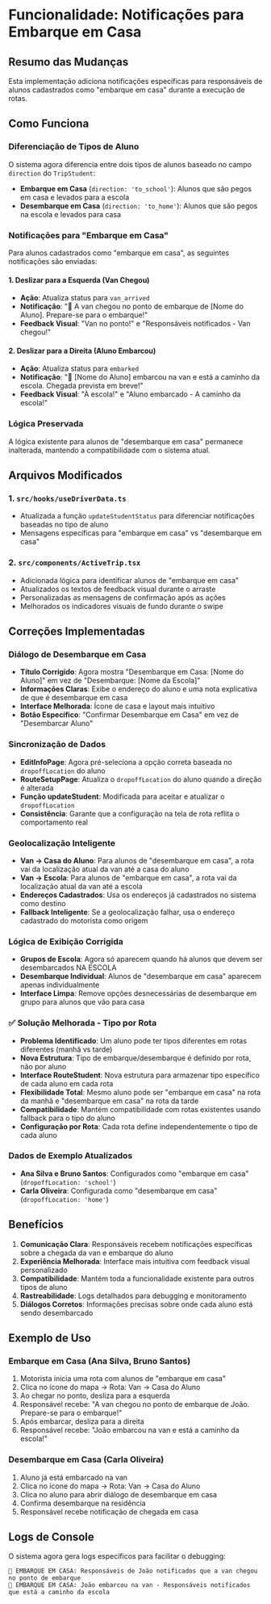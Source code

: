 # Funcionalidade: Notificações para Embarque em Casa

## Resumo das Mudanças

Esta implementação adiciona notificações específicas para responsáveis de alunos cadastrados como "embarque em casa" durante a execução de rotas.

## Como Funciona

### Diferenciação de Tipos de Aluno

O sistema agora diferencia entre dois tipos de alunos baseado no campo `direction` do `TripStudent`:

- **Embarque em Casa** (`direction: 'to_school'`): Alunos que são pegos em casa e levados para a escola
- **Desembarque em Casa** (`direction: 'to_home'`): Alunos que são pegos na escola e levados para casa

### Notificações para "Embarque em Casa"

Para alunos cadastrados como "embarque em casa", as seguintes notificações são enviadas:

#### 1. Deslizar para a Esquerda (Van Chegou)
- **Ação**: Atualiza status para `van_arrived`
- **Notificação**: "🚐 A van chegou no ponto de embarque de [Nome do Aluno]. Prepare-se para o embarque!"
- **Feedback Visual**: "Van no ponto!" e "Responsáveis notificados - Van chegou!"

#### 2. Deslizar para a Direita (Aluno Embarcou)
- **Ação**: Atualiza status para `embarked`
- **Notificação**: "🚌 [Nome do Aluno] embarcou na van e está a caminho da escola. Chegada prevista em breve!"
- **Feedback Visual**: "À escola!" e "Aluno embarcado - A caminho da escola!"

### Lógica Preservada

A lógica existente para alunos de "desembarque em casa" permanece inalterada, mantendo a compatibilidade com o sistema atual.

## Arquivos Modificados

### 1. `src/hooks/useDriverData.ts`
- Atualizada a função `updateStudentStatus` para diferenciar notificações baseadas no tipo de aluno
- Mensagens específicas para "embarque em casa" vs "desembarque em casa"

### 2. `src/components/ActiveTrip.tsx`
- Adicionada lógica para identificar alunos de "embarque em casa"
- Atualizados os textos de feedback visual durante o arraste
- Personalizadas as mensagens de confirmação após as ações
- Melhorados os indicadores visuais de fundo durante o swipe

## Correções Implementadas

### Diálogo de Desembarque em Casa
- **Título Corrigido**: Agora mostra "Desembarque em Casa: [Nome do Aluno]" em vez de "Desembarque: [Nome da Escola]"
- **Informações Claras**: Exibe o endereço do aluno e uma nota explicativa de que é desembarque em casa
- **Interface Melhorada**: Ícone de casa e layout mais intuitivo
- **Botão Específico**: "Confirmar Desembarque em Casa" em vez de "Desembarcar Aluno"

### Sincronização de Dados
- **EditInfoPage**: Agora pré-seleciona a opção correta baseada no `dropoffLocation` do aluno
- **RouteSetupPage**: Atualiza o `dropoffLocation` do aluno quando a direção é alterada
- **Função updateStudent**: Modificada para aceitar e atualizar o `dropoffLocation`
- **Consistência**: Garante que a configuração na tela de rota reflita o comportamento real

### Geolocalização Inteligente
- **Van → Casa do Aluno**: Para alunos de "desembarque em casa", a rota vai da localização atual da van até a casa do aluno
- **Van → Escola**: Para alunos de "embarque em casa", a rota vai da localização atual da van até a escola
- **Endereços Cadastrados**: Usa os endereços já cadastrados no sistema como destino
- **Fallback Inteligente**: Se a geolocalização falhar, usa o endereço cadastrado do motorista como origem

### Lógica de Exibição Corrigida
- **Grupos de Escola**: Agora só aparecem quando há alunos que devem ser desembarcados NA ESCOLA
- **Desembarque Individual**: Alunos de "desembarque em casa" aparecem apenas individualmente
- **Interface Limpa**: Remove opções desnecessárias de desembarque em grupo para alunos que vão para casa

### ✅ Solução Melhorada - Tipo por Rota
- **Problema Identificado**: Um aluno pode ter tipos diferentes em rotas diferentes (manhã vs tarde)
- **Nova Estrutura**: Tipo de embarque/desembarque é definido por rota, não por aluno
- **Interface RouteStudent**: Nova estrutura para armazenar tipo específico de cada aluno em cada rota
- **Flexibilidade Total**: Mesmo aluno pode ser "embarque em casa" na rota da manhã e "desembarque em casa" na rota da tarde
- **Compatibilidade**: Mantém compatibilidade com rotas existentes usando fallback para o tipo do aluno
- **Configuração por Rota**: Cada rota define independentemente o tipo de cada aluno

### Dados de Exemplo Atualizados
- **Ana Silva e Bruno Santos**: Configurados como "embarque em casa" (`dropoffLocation: 'school'`)
- **Carla Oliveira**: Configurada como "desembarque em casa" (`dropoffLocation: 'home'`)

## Benefícios

1. **Comunicação Clara**: Responsáveis recebem notificações específicas sobre a chegada da van e embarque do aluno
2. **Experiência Melhorada**: Interface mais intuitiva com feedback visual personalizado
3. **Compatibilidade**: Mantém toda a funcionalidade existente para outros tipos de aluno
4. **Rastreabilidade**: Logs detalhados para debugging e monitoramento
5. **Diálogos Corretos**: Informações precisas sobre onde cada aluno está sendo desembarcado

## Exemplo de Uso

### Embarque em Casa (Ana Silva, Bruno Santos)
1. Motorista inicia uma rota com alunos de "embarque em casa"
2. Clica no ícone do mapa → Rota: Van → Casa do Aluno
3. Ao chegar no ponto, desliza para a esquerda
4. Responsável recebe: "A van chegou no ponto de embarque de João. Prepare-se para o embarque!"
5. Após embarcar, desliza para a direita
6. Responsável recebe: "João embarcou na van e está a caminho da escola!"

### Desembarque em Casa (Carla Oliveira)
1. Aluno já está embarcado na van
2. Clica no ícone do mapa → Rota: Van → Casa do Aluno
3. Clica no aluno para abrir diálogo de desembarque em casa
4. Confirma desembarque na residência
5. Responsável recebe notificação de chegada em casa

## Logs de Console

O sistema agora gera logs específicos para facilitar o debugging:

```
🔔 EMBARQUE EM CASA: Responsáveis de João notificados que a van chegou no ponto de embarque
🚌 EMBARQUE EM CASA: João embarcou na van - Responsáveis notificados que está a caminho da escola
```